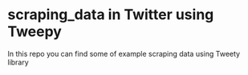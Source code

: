 # scraping_data in Twitter using Tweepy

In this repo you can find some of example scraping data using Tweety library

